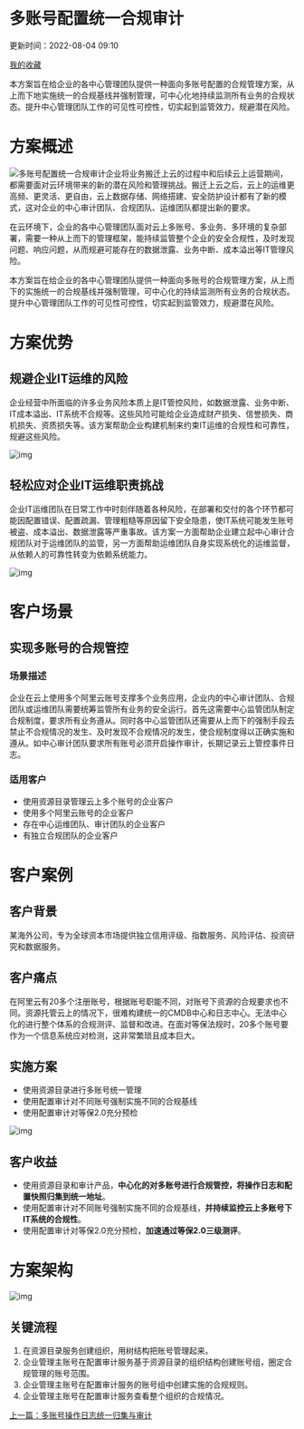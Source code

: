 # 多账号配置统一合规审计

更新时间：2022-08-04 09:10

[我的收藏](https://help.aliyun.com/my_favorites.html)

本方案旨在给企业的各中心管理团队提供一种面向多账号配置的合规管理方案，从上而下地实施统一的合规基线并强制管理，可中心化地持续监测所有业务的合规状态。提升中心管理团队工作的可见性可控性，切实起到监管效力，规避潜在风险。

# 方案概述

![多账号配置统一合规审计](https://help-static-aliyun-doc.aliyuncs.com/assets/img/zh-CN/9930474561/p448031.png)企业将业务搬迁上云的过程中和后续云上运营期间，都需要面对云环境带来的新的潜在风险和管理挑战。搬迁上云之后，云上的运维更高频、更灵活、更自由，云上数据存储、网络搭建、安全防护设计都有了新的模式，这对企业的中心审计团队、合规团队、运维团队都提出新的要求。

在云环境下，企业的各中心管理团队面对云上多账号、多业务、多环境的复杂部署，需要一种从上而下的管理框架，能持续监管整个企业的安全合规性，及时发现问题、响应问题，从而规避可能存在的数据泄露、业务中断、成本溢出等IT管理风险。

本方案旨在给企业的各中心管理团队提供一种面向多账号的合规管理方案，从上而下的实施统一的合规基线并强制管理，可中心化的持续监测所有业务的合规状态。提升中心管理团队工作的可见性可控性，切实起到监管效力，规避潜在风险。



# 方案优势

## 规避企业IT运维的风险

企业经营中所面临的许多业务风险本质上是IT管控风险，如数据泄露、业务中断、IT成本溢出、IT系统不合规等。这些风险可能给企业造成财产损失、信誉损失、商机损失、资质损失等。该方案帮助企业构建机制来约束IT运维的合规性和可靠性，规避这些风险。

![img](https://intranetproxy.alipay.com/skylark/lark/0/2021/png/10963/1629962116451-027269fe-fb75-4567-96a4-d5625edf539b.png)

## 轻松应对企业IT运维职责挑战

企业IT运维团队在日常工作中时刻伴随着各种风险，在部署和交付的各个环节都可能因配置错误、配置疏漏、管理粗糙等原因留下安全隐患，使IT系统可能发生账号被盗、成本溢出、数据泄露等严重事故。该方案一方面帮助企业建立起中心审计合规团队对于运维团队的监管，另一方面帮助运维团队自身实现系统化的运维监督，从依赖人的可靠性转变为依赖系统能力。

![img](https://intranetproxy.alipay.com/skylark/lark/0/2021/png/10963/1629962281749-4071264c-1e1f-4f0b-83ad-3477b5134577.png)



# 客户场景

## 实现多账号的合规管控

### 场景描述

企业在云上使用多个阿里云账号支撑多个业务应用，企业内的中心审计团队、合规团队或运维团队需要统筹监管所有业务的安全运行。首先这需要中心监管团队制定合规制度，要求所有业务遵从。同时各中心监管团队还需要从上而下的强制手段去禁止不合规情况的发生、及时发现不合规情况的发生，使合规制度得以正确实施和遵从。如中心审计团队要求所有账号必须开启操作审计，长期记录云上管控事件日志。

### 适用客户

- 使用资源目录管理云上多个账号的企业客户
- 使用多个阿里云账号的企业客户
- 存在中心运维团队、审计团队的企业客户
- 有独立合规团队的企业客户



# 客户案例

## 客户背景

某海外公司，专为全球资本市场提供独立信用评级、指数服务、风险评估、投资研究和数据服务。

## 客户痛点

在阿里云有20多个注册账号，根据账号职能不同，对账号下资源的合规要求也不同。资源托管云上的情况下，很难构建统一的CMDB中心和日志中心。无法中心化的进行整个体系的合规测评、监督和改进。在面对等保法规时，20多个账号要作为一个信息系统应对检测，这非常繁琐且成本巨大。

## 实施方案

- 使用资源目录进行多账号统一管理
- 使用配置审计对不同账号强制实施不同的合规基线
- 使用配置审计对等保2.0充分预检

![img](https://intranetproxy.alipay.com/skylark/lark/0/2022/png/5432/1643099944487-c1036d52-32e1-46bd-ba23-f8321b88f6cd.png)

## 客户收益

- 使用资源目录和审计产品，**中心化的对多账号进行合规管控，将操作日志和配置快照归集到统一地址**。
- 使用配置审计对不同账号强制实施不同的合规基线，**并持续监控云上多账号下IT系统的合规性**。
- 使用配置审计对等保2.0充分预检，**加速通过等保2.0三级测评**。



# 方案架构

![img](https://intranetproxy.alipay.com/skylark/lark/0/2022/png/5432/1643099801329-a6d31d1e-9d87-4d61-9915-b9414d962420.png)

## 关键流程

1. 在资源目录服务创建组织，用树结构把账号管理起来。
2. 企业管理主账号在配置审计服务基于资源目录的组织结构创建账号组，圈定合规管理的账号范围。
3. 企业管理主账号在配置审计服务的账号组中创建实施的合规规则。
4. 企业管理主账号在配置审计服务查看整个组织的合规情况。



[上一篇：多账号操作日志统一归集与审计](https://help.aliyun.com/document_detail/410966.html)